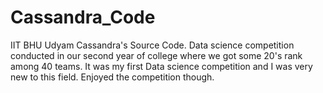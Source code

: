 # Cassandra_Code
IIT BHU Udyam Cassandra's Source Code.
Data science competition conducted in our second year of college where we got some 20's rank among 40 teams.
It was my first Data science competition and I was very new to this field. Enjoyed the competition though.
